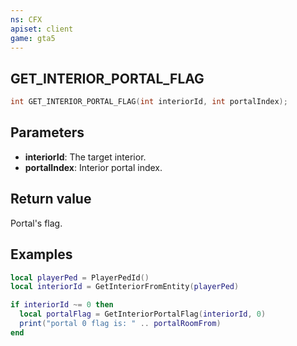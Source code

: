 ```yaml
---
ns: CFX
apiset: client
game: gta5
---
```

## GET_INTERIOR_PORTAL_FLAG

```c
int GET_INTERIOR_PORTAL_FLAG(int interiorId, int portalIndex);
```

## Parameters
* **interiorId**: The target interior.
* **portalIndex**: Interior portal index.

## Return value
Portal's flag.

## Examples

```lua
local playerPed = PlayerPedId()
local interiorId = GetInteriorFromEntity(playerPed)

if interiorId ~= 0 then
  local portalFlag = GetInteriorPortalFlag(interiorId, 0)
  print("portal 0 flag is: " .. portalRoomFrom)
end
```
